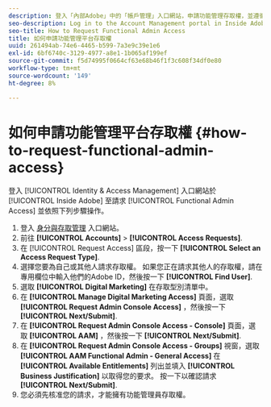 ```yaml
---
description: 登入「內部Adobe」中的「帳戶管理」入口網站，申請功能管理存取權，並遵循下列步驟操作。
seo-description: Log in to the Account Management portal in Inside Adobe to request Functional Admin Access and follow the steps described below.
seo-title: How to Request Functional Admin Access
title: 如何申請功能管理平台存取權
uuid: 261494ab-74e6-4465-b599-7a3e9c39e1e6
exl-id: 6bf6740c-3129-4977-a8e1-1b065af199ef
source-git-commit: f5d74995f0664cf63e68b46f1f3c608f34df0e80
workflow-type: tm+mt
source-wordcount: '149'
ht-degree: 8%

---
```


# 如何申請功能管理平台存取權 {#how-to-request-functional-admin-access}

登入 [!UICONTROL Identity & Access Management] 入口網站於 [!UICONTROL Inside Adobe] 至請求 [!UICONTROL Functional Admin Access] 並依照下列步驟操作。

<!-- request-functional-admin-access.xml -->

1. 登入 [身分與存取管理](https://iam.corp.adobe.com) 入口網站。
2. 前往 **[!UICONTROL Accounts]** > **[!UICONTROL Access Requests]**.
3. 在 [!UICONTROL Request Access] 區段，按一下 **[!UICONTROL Select an Access Request Type]**.
4. 選擇您要為自己或其他人請求存取權。 如果您正在請求其他人的存取權，請在專用欄位中輸入他們的Adobe ID，然後按一下 **[!UICONTROL Find User]**.
5. 選取 **[!UICONTROL Digital Marketing]** 在存取型別清單中。
6. 在 **[!UICONTROL Manage Digital Marketing Access]** 頁面，選取 **[!UICONTROL Request Admin Console Access]** ，然後按一下 **[!UICONTROL Next/Submit]**.
7. 在 **[!UICONTROL Request Admin Console Access - Console]** 頁面，選取 **[!UICONTROL AAM]** ，然後按一下 **[!UICONTROL Next/Submit]**.
8. 在 **[!UICONTROL Request Admin Console Access - Groups]** 視窗，選取 **[!UICONTROL AAM Functional Admin - General Access]** 在 **[!UICONTROL Available Entitlements]** 列出並填入 **[!UICONTROL Business Justification]** 以取得您的要求。 按一下以確認請求 **[!UICONTROL Next/Submit]**.
9. 您必須先核准您的請求，才能擁有功能管理員存取權。

